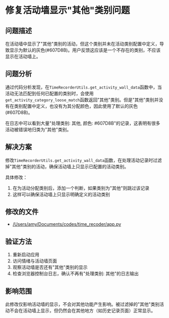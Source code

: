 # 修复活动墙显示"其他"类别问题

## 问题描述
在活动墙中显示了"其他"类别的活动，但这个类别并未在活动类别配置中定义，导致显示为默认的灰色(#607D8B)。用户反馈这应该是一个不存在的类别，不应该显示在活动墙上。

## 问题分析
通过代码分析发现，在`TimeRecorderUtils.get_activity_wall_data`函数中，当活动无法匹配到任何已配置的类别时，会使用`get_activity_category_loose_match`函数返回"其他"类别。但是"其他"类别并没有在类别配置中定义，也没有为其分配颜色，因此使用了默认的灰色(#607D8B)。

在日志中可以看到大量"处理类别: 其他, 颜色: #607D8B"的记录，这表明有很多活动被错误地归类为"其他"类别。

## 解决方案
修改`TimeRecorderUtils.get_activity_wall_data`函数，在处理活动记录时过滤掉"其他"类别的活动，确保活动墙上只显示已配置的活动类别。

具体修改：
1. 在为活动分配类别后，添加一个判断，如果类别为"其他"则跳过该记录
2. 这样可以确保活动墙上只显示明确定义的活动类别

## 修改的文件
- [/Users/amy/Documents/codes/time_recoder/app.py](file:///Users/amy/Documents/codes/time_recoder/app.py)

## 验证方法
1. 重新启动应用
2. 访问情绪与活动墙页面
3. 观察活动墙是否还有"其他"类别的显示
4. 检查浏览器控制台日志，确认不再有"处理类别: 其他"的日志输出

## 影响范围
此修改仅影响活动墙的显示，不会对其他功能产生影响。被过滤掉的"其他"类别活动不会在活动墙上显示，但仍然会在其他地方（如历史记录页面）正常显示。